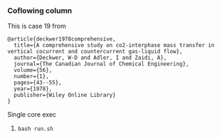 ### Coflowing column

This is case 19 from 

```
@article{deckwer1978comprehensive,
  title={A comprehensive study on co2-interphase mass transfer in vertical cocurrent and countercurrent gas-liquid flow},
  author={Deckwer, W-D and Adler, I and Zaidi, A},
  journal={The Canadian Journal of Chemical Engineering},
  volume={56},
  number={1},
  pages={43--55},
  year={1978},
  publisher={Wiley Online Library}
}
```

Single core exec

1. `bash run.sh`
